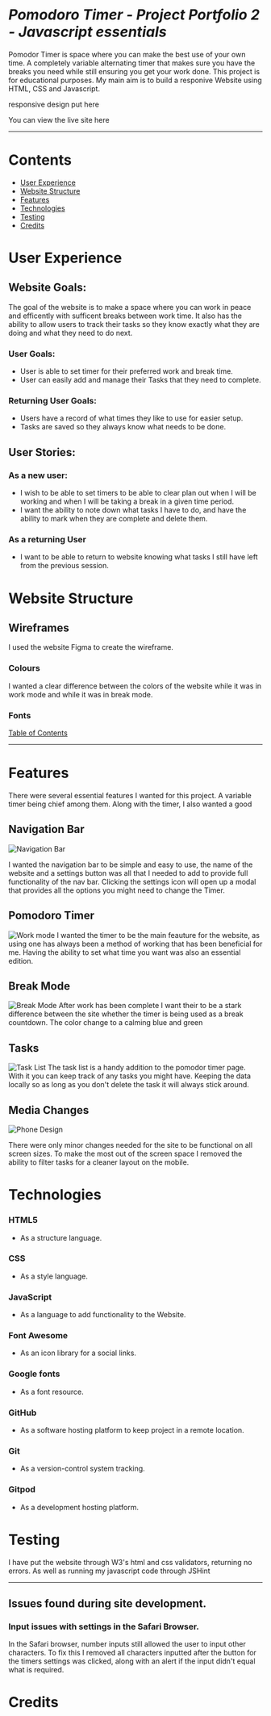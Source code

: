 # **_Pomodoro Timer - Project Portfolio 2 - Javascript essentials_**
Pomodor Timer is space where you can make the best use of your own time. A completely variable alternating timer that makes sure you have the breaks you need while still ensuring you get your work done.
This project is for educational purposes. My main aim is to build a responive Website using HTML, CSS and Javascript.

responsive design put here

You can view the live site here

---

# Contents
- [User Experience](#user-experience)
- [Website Structure](#website-structure)
- [Features](#features)
- [Technologies](#technologies)
- [Testing](#testing)
- [Credits](#credits)


# User Experience

## Website Goals:
The goal of the website is to make a space where you can work in peace and efficently with sufficent breaks between work time. It also has the ability to allow users to track their tasks so they know exactly what they are doing and what they need to do next.

### User Goals:
- User is able to set timer for their preferred work and break time.
- User can easily add and manage their Tasks that they need to complete.

### Returning User Goals:
- Users have a record of what times they like to use for easier setup.
- Tasks are saved so they always know what needs to be done.

## User Stories:

### As a new user:
* I wish to be able to set timers to be able to clear plan out when I will be working and when I will be taking a break in a given time period.
* I want the ability to note down what tasks I have to do, and have the ability to mark when they are complete and delete them.
### As a returning User
* I want to be able to return to website knowing what tasks I still have left from the previous session.

# Website Structure

## Wireframes
I used the website Figma to create the wireframe.

### Colours
I wanted a clear difference between the colors of the website while it was in work mode and while it was in break mode.
### Fonts

[Table of Contents](#Contents)

---
# Features
There were several essential features I wanted for this project. A variable timer being chief among them. Along with the timer, I also wanted a good

## Navigation Bar
![Navigation Bar](assets/readme-images/NavBar.png)

I wanted the navigation bar to be simple and easy to use, the name of the website and a settings button was all that I needed to add to provide full functionality of the nav bar. Clicking the settings icon will open up a modal that provides all the options you might need to change the Timer.

## Pomodoro Timer
![Work mode](assets/readme-images/WorkMode.png)
I wanted the timer to be the main feauture for the website, as using one has always been a method of working that has been beneficial for me. Having the ability to set what time you want was also an essential edition.


## Break Mode
![Break Mode](assets/readme-images/breakMode.png)
After work has been complete I want their to be a stark difference between the site whether the timer is being used as a break countdown. The color change to a calming blue and green


## Tasks
![Task List](assets/readme-images/TaskList.png)
The task list is a handy addition to the pomodor timer page. With it you can keep track of any tasks you might have. Keeping the data locally so as long as you don't delete the task it will always stick around.

## Media Changes
![Phone Design](#)

There were only minor changes needed for the site to be functional on all screen sizes. To make the most out of the screen space I removed the ability to filter tasks for a cleaner layout on the mobile.



# Technologies
### HTML5
* As a structure language.

### CSS
* As a style language.

### JavaScript
* As a language to add functionality to the Website.

### Font Awesome
* As an icon library for a social links.

### Google fonts
* As a font resource.

### GitHub
* As a software hosting platform to keep project in a remote location.

### Git
* As a version-control system tracking.

### Gitpod
* As a development hosting platform.


# Testing
I have put the website through W3's html and css validators, returning no errors. As well as running my javascript code through JSHint

<hr>

## Issues found during site development.
### Input issues with settings in the Safari Browser.

In the Safari browser, number inputs still allowed the user to input other characters. 
To fix this I removed all characters inputted after the button for the timers settings was clicked, along with an alert if the input didn't equal what is required. 

# Credits





